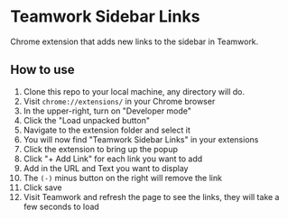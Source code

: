 # Teamwork Sidebar Links

Chrome extension that adds new links to the sidebar in Teamwork.

## How to use
1. Clone this repo to your local machine, any directory will do.
1. Visit `chrome://extensions/` in your Chrome browser
1. In the upper-right, turn on "Developer mode"
1. Click the "Load unpacked button"
1. Navigate to the extension folder and select it
1. You will now find "Teamwork Sidebar Links" in your extensions
1. Click the extension to bring up the popup
1. Click "+ Add Link" for each link you want to add
1. Add in the URL and Text you want to display
1. The `(-)` minus button on the right will remove the link
1. Click save
1. Visit Teamwork and refresh the page to see the links, they will take a few seconds to load